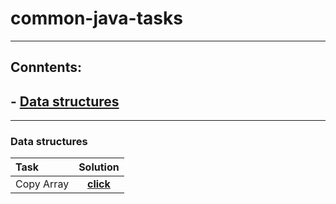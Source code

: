 # common-java-tasks

---

## Conntents:
## - [Data structures](https://github.com/Vaixle/common-java-tasks/blob/main/src/main/java/com/vidle/dataStructures/copyArray.java) 

---

### Data structures



| Task |  Solution  |
|:-----|:--------:|
| Copy Array   | [**click**](https://github.com/Vaixle/common-java-tasks/blob/main/src/main/java/com/vidle/dataStructures/copyArray.java)   |
